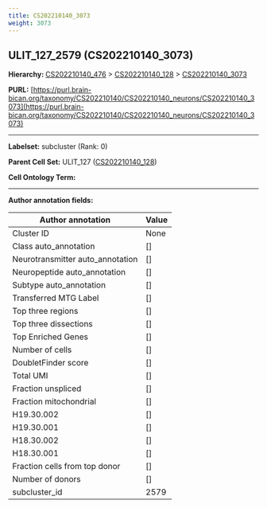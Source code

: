 ```yaml
---
title: CS202210140_3073
weight: 3073
---
```

## ULIT_127_2579 (CS202210140_3073)
<b>Hierarchy: </b>
[CS202210140_476](../CS202210140_476) >
[CS202210140_128](../CS202210140_128) >
[CS202210140_3073](../CS202210140_3073)

**PURL:** [https://purl.brain-bican.org/taxonomy/CS202210140/CS202210140_neurons/CS202210140_3073](https://purl.brain-bican.org/taxonomy/CS202210140/CS202210140_neurons/CS202210140_3073)

---


**Labelset:** subcluster (Rank: 0)

**Parent Cell Set:** ULIT_127 ([CS202210140_128](../CS202210140_128))



**Cell Ontology Term:** 

[MARKER GENES.]: #


---

[TRANSFERRED ANNOTATIONS.]: #


[AUTHOR ANNOTATION FIELDS.]: #


**Author annotation fields:**

| Author annotation | Value |
|-------------------|-------|
|Cluster ID|None|
|Class auto_annotation|[]|
|Neurotransmitter auto_annotation|[]|
|Neuropeptide auto_annotation|[]|
|Subtype auto_annotation|[]|
|Transferred MTG Label|[]|
|Top three regions|[]|
|Top three dissections|[]|
|Top Enriched Genes|[]|
|Number of cells|[]|
|DoubletFinder score|[]|
|Total UMI|[]|
|Fraction unspliced|[]|
|Fraction mitochondrial|[]|
|H19.30.002|[]|
|H19.30.001|[]|
|H18.30.002|[]|
|H18.30.001|[]|
|Fraction cells from top donor|[]|
|Number of donors|[]|
|subcluster_id|2579|
